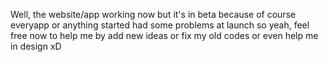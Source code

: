 Well, the website/app working now but it's in beta because of course everyapp or anything started had some problems at launch
so yeah, feel free now to help me by add new ideas or fix my old codes or even help me in design xD